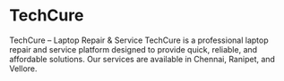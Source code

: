 # TechCure
TechCure – Laptop Repair &amp; Service  TechCure is a professional laptop repair and service platform designed to provide quick, reliable, and affordable solutions. Our services are available in Chennai, Ranipet, and Vellore.
